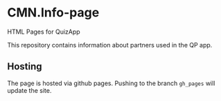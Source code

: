 # CMN.Info-page

HTML Pages for QuizApp

This repository contains information about partners used in the QP app.

## Hosting

The page is hosted via github pages. Pushing to the branch `gh_pages` will update the site.

